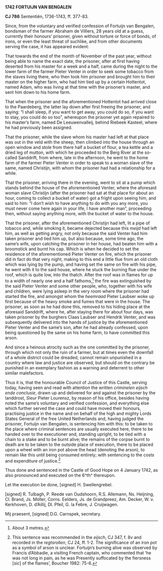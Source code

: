 **1742 FORTUIJN VAN BENGALEN**

**CJ 786** Sententiën, 1736-1743, ff. 377-83.

Since, from the voluntary and verified confession of Fortuijn van
Bengalen, bondsman of the farmer Abraham de Villiers, 28 years old at a
guess, currently their honours’ prisoner, given without torture or force
of bonds, of irons, or even the least threat of suchlike, and from other
documents serving the case, it has appeared evident:

That towards the end of the month of November of the past year, without
being able to name the exact date, the prisoner, after at first having
deserted from his master for a week and a half, came during the night to
the lower farm of the farmer Pieter Venter in order to seek some tobacco
from the slaves living there, who then took him prisoner and brought him
to their master on the higher farm, who had him tied up by a certain
Hottentot, named Adam, who was living at that time with the prisoner’s
master, and sent him down to his home farm.

That when the prisoner and the aforementioned Hottentot had arrived
close to the Paardeberg, the latter lay down after first freeing the
prisoner, and saying: “I shall sleep, if you want to get away, you could
do so, if you want to stay, you could do so too”, whereupon the prisoner
yet again repaired to his master’s farm, named De Leeuwenvalleij, behind
Riebeek Kasteel, where he had previously been assigned.

That the prisoner, while the slave whom his master had left at that
place was out in the veld with the sheep, then climbed into the house
through an open window and stole from there half a bucket of flour, a
tea kettle and a dried leg of mutton, with which he proceeded to the
Berg River at the so-called Sanddrift, from where, late in the
afternoon, he went to the home farm of the farmer Pieter Venter in order
to speak to a woman slave of the same, named Christijn, with whom the
prisoner had had a relationship for a while.

That the prisoner, arriving there in the evening, went to sit at a pump
which stands behind the house of the aforementioned Venter, where the
aforesaid woman slave Christijn (after the prisoner had sat at that
place for about an hour, coming to collect a bucket of water) got a
fright upon seeing him, and said to him: “I don’t wish to have anything
to do with you any more, you must never come here again in your life, I
have another man”, proceeding then, without saying anything more, with
the bucket of water to the house.

That the prisoner, after the aforementioned Christijn had left, lit a
pipe of tobacco and, while smoking it, became dejected because this
*meijd* had left him, as well as getting angry, not only because the
said Venter had him taken prisoner and tied him up, but also because,
some time ago, the same’s wife, upon catching the prisoner in her house,
had beaten him with a broomstick and burnt his cap. Which is when he
decided to set the residence of the aforementioned Pieter Venter on
fire, which the prisoner did in fact do that very night, making to this
end a little flue from an old cloth which was lying by the pump, and
having set the same on fire with his pipe, he went with it to the said
house, where he stuck the burning flue under the roof, which is quite
low, into the thatch. After the roof was in flames for up to a width of
nearly one and a half fathoms,[^1] the fire was extinguished by the said
Pieter Venter and some other people, who, together with his wife and
children, were lying asleep in the very room where the prisoner had
started the fire, and amongst whom the *heemraad* Pieter Laubser woke up
first because of the heavy smoke and fumes that were in the house. The
prisoner, as soon as he had done this, removed to his hiding place at
the aforesaid Sanddrift, where he, after staying there for about four
days, was taken prisoner by the burghers Claas Laubser and Hendrik
Venter, and was subsequently delivered into the hands of justice by the
aforementioned Pieter Venter and the same’s son, after he had already
confessed, upon being questioned by the same on his home farm, to have
committed this arson.

And since a heinous atrocity such as the one committed by the prisoner,
through which not only the ruin of a farmer, but at times even the
downfall of a whole district could be dreaded, cannot remain unpunished
in a country where law and justice are observed, but should on the
contrary be punished in an exemplary fashion as a warning and deterrent
to other similar malefactors.

Thus it is, that the honourable Council of Justice of this Castle,
serving today, having seen and read with attention the written
*criminelen eijsch ende conclusie*, drawn up and delivered for and
against the prisoner by the landdrost, *Sieur* Pieter Lourensz, by
reason of his office, besides having noted the same’s voluntary and
verified confession, and everything else which further served the case
and could have moved their honours, practising justice in the name and
on behalf of the high and mighty Lords States General of the free United
Netherlands and, having judged the prisoner, Fortuijn van Bengalen, is
sentencing him with this: to be taken to the place where criminal
sentences are usually executed here, there to be handed over to the
executioner and, standing upright, to be tied with a chain to a stake
and to be burnt alive; the remains of the corpse burnt to death are to
be taken to the outside place of execution, there to be placed upon a
wheel with an iron pot above the head (denoting the arson), to remain
like this until being consumed entirely; with sentencing to the costs
and expenditure of justice.[^2]

Thus done and sentenced in the Castle of Good Hope on 4 January 1742, as
also pronounced and executed on the 6^th^ thereupon.

Let the execution be done, \[signed\] H. Swellengrebel.

\[signed\] R. Tulbagh, P. Reede van Oudshoorn, R.S. Allemann, Ns.
Heijning, Cl. Brand, Js. Möller, Corns. Eelders, Js. de Grandpreez, Am.
Decker, W. v. Kerkhoven, D. d’Aillij, Dl. Pfeil, G. la Febre, J.
Cruijwagen.

Mij praesent, \[signed\] D.G. Carnspek, secretary.

[^1]: About 3 metres.

[^2]: This sentence was recommended in the *eijsch*, CJ 347, f. 8v and
    recorded in the *regtsrollen*, CJ 24, ff. 1-2. The significance of
    an iron pot as a symbol of arson is unclear. Fortuijn’s burning
    alive was observed by Francis d’Abbadie, a visiting French captain,
    who commented that ‘he was not long in pain, as he was Presently
    suffocated by the fiersness \[*sic*\] of the flames’, Boucher 1982:
    75-6.
